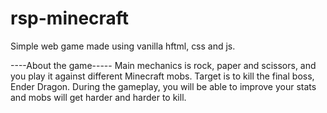 # rsp-minecraft
Simple web game made using vanilla hftml, css and js. 

----About the game-----
Main mechanics is rock, paper and scissors, and you play it against different Minecraft mobs. Target is to kill the final boss, Ender Dragon. During the gameplay, you will be able to improve your stats and mobs will get harder and harder to kill.
